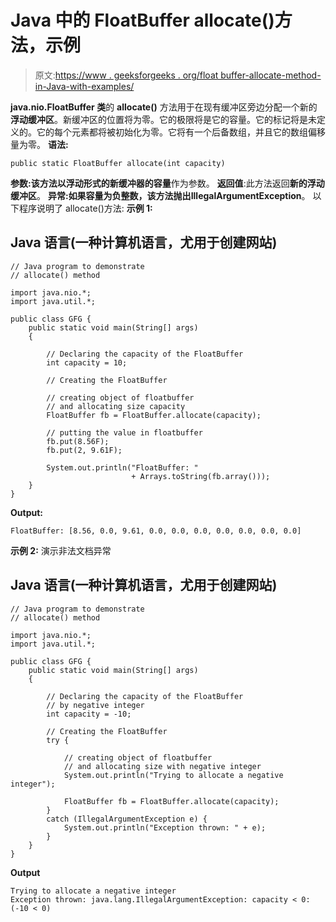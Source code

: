 # Java 中的 FloatBuffer allocate()方法，示例

> 原文:[https://www . geeksforgeeks . org/float buffer-allocate-method-in-Java-with-examples/](https://www.geeksforgeeks.org/floatbuffer-allocate-method-in-java-with-examples/)

**java.nio.FloatBuffer 类**的 **allocate()** 方法用于在现有缓冲区旁边分配一个新的**浮动缓冲区**。新缓冲区的位置将为零。它的极限将是它的容量。它的标记将是未定义的。它的每个元素都将被初始化为零。它将有一个后备数组，并且它的数组偏移量为零。
**语法:**

```
public static FloatBuffer allocate(int capacity)
```

**参数:**该方法以浮动形式的新缓冲器的**容量**作为参数。
**返回值**:此方法返回**新的浮动缓冲区**。
**异常:**如果容量为负整数，该方法抛出**IllegalArgumentException**。
以下程序说明了 allocate()方法:
**示例 1:**

## Java 语言(一种计算机语言，尤用于创建网站)

```
// Java program to demonstrate
// allocate() method

import java.nio.*;
import java.util.*;

public class GFG {
    public static void main(String[] args)
    {

        // Declaring the capacity of the FloatBuffer
        int capacity = 10;

        // Creating the FloatBuffer

        // creating object of floatbuffer
        // and allocating size capacity
        FloatBuffer fb = FloatBuffer.allocate(capacity);

        // putting the value in floatbuffer
        fb.put(8.56F);
        fb.put(2, 9.61F);

        System.out.println("FloatBuffer: "
                           + Arrays.toString(fb.array()));
    }
}
```

**Output:** 

```
FloatBuffer: [8.56, 0.0, 9.61, 0.0, 0.0, 0.0, 0.0, 0.0, 0.0, 0.0]
```

**示例 2:** 演示非法文档异常

## Java 语言(一种计算机语言，尤用于创建网站)

```
// Java program to demonstrate
// allocate() method

import java.nio.*;
import java.util.*;

public class GFG {
    public static void main(String[] args)
    {

        // Declaring the capacity of the FloatBuffer
        // by negative integer
        int capacity = -10;

        // Creating the FloatBuffer
        try {

            // creating object of floatbuffer
            // and allocating size with negative integer
            System.out.println("Trying to allocate a negative integer");

            FloatBuffer fb = FloatBuffer.allocate(capacity);
        }
        catch (IllegalArgumentException e) {
            System.out.println("Exception thrown: " + e);
        }
    }
}
```

**Output**

```
Trying to allocate a negative integer
Exception thrown: java.lang.IllegalArgumentException: capacity < 0: (-10 < 0)

```
